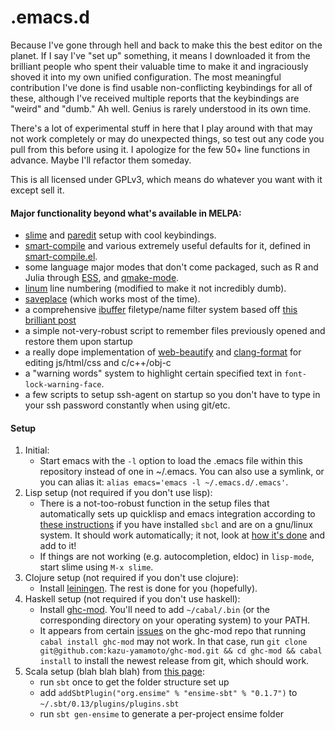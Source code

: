 .emacs.d
========

Because I've gone through hell and back to make this the best editor on the planet. If I say I've "set up" something, it means I downloaded it from the brilliant people who spent their valuable time to make it and ingraciously shoved it into my own unified configuration. The most meaningful contribution I've done is find usable non-conflicting keybindings for all of these, although I've received multiple reports that the keybindings are "weird" and "dumb." Ah well. Genius is rarely understood in its own time.

There's a lot of experimental stuff in here that I play around with that may not work completely or may do unexpected things, so test out any code you pull from this before using it. I apologize for the few 50+ line functions in advance. Maybe I'll refactor them someday.

This is all licensed under GPLv3, which means do whatever you want with it except sell it.

#### Major functionality beyond what's available in MELPA:

* [slime](http://common-lisp.net/project/slime/) and [paredit](http://www.emacswiki.org/emacs/ParEdit) setup with cool keybindings.
* [smart-compile](http://www.emacswiki.org/emacs/SmartCompile) and various extremely useful defaults for it, defined in [smart-compile.el](lisp/smart-compile.el).
* some language major modes that don't come packaged, such as R and Julia through [ESS](http://ess.r-project.org/), and [qmake-mode](https://code.google.com/p/qmake-mode/source/browse/qmake.el).
* [linum](http://www.logic.at/prolog/linum/linum.html) line numbering (modified to make it not incredibly dumb).
* [saveplace](http://www.emacswiki.org/emacs/SavePlace) (which works most of the time).
* a comprehensive [ibuffer](http://www.emacswiki.org/emacs/IbufferMode) filetype/name filter system based off [this brilliant post](http://martinowen.net/blog/2010/02/03/tips-for-emacs-ibuffer.html)
* a simple not-very-robust script to remember files previously opened and restore them upon startup
* a really dope implementation of [web-beautify](https://github.com/yasuyk/web-beautify) and [clang-format](http://clang.llvm.org/docs/ClangFormat.html) for editing js/html/css and c/c++/obj-c
* a "warning words" system to highlight certain specified text in `font-lock-warning-face`.
* a few scripts to setup ssh-agent on startup so you don't have to type in your ssh password constantly when using git/etc.

#### Setup

1. Initial:
	* Start emacs with the `-l` option to load the .emacs file within this repository instead of one in ~/.emacs. You can also use a symlink, or you can alias it: `alias emacs='emacs -l ~/.emacs.d/.emacs'`.
2. Lisp setup (not required if you don't use lisp):
	* There is a not-too-robust function in the setup files that automatically sets up quicklisp and emacs integration according to [these instructions](http://www.mohiji.org/2011/01/31/modern-common-lisp-on-linux/) if you have installed `sbcl` and are on a gnu/linux system. It should work automatically; it not, look at [how it's done](init-scripts/slime-setup.el) and add to it!
	* If things are not working (e.g. autocompletion, eldoc) in ```lisp-mode```, start slime using ```M-x slime```.
3. Clojure setup (not required if you don't use clojure):
    * Install [leiningen](http://leiningen.org/). The rest is done for you (hopefully).
4. Haskell setup (not required if you don't use haskell):
    * Install [ghc-mod](https://github.com/kazu-yamamoto/ghc-mod). You'll need to add `~/cabal/.bin` (or the corresponding directory on your operating system) to your PATH.
    * It appears from certain [issues](https://github.com/kazu-yamamoto/ghc-mod/issues/437) on the ghc-mod repo that running `cabal install ghc-mod` may not work. In that case, run `git clone git@github.com:kazu-yamamoto/ghc-mod.git && cd ghc-mod && cabal install` to install the newest release from git, which should work.
5. Scala setup (blah blah blah) from [this page](https://github.com/ensime/ensime-emacs/wiki/Quick-Start-Guide):
    * run `sbt` once to get the folder structure set up
    * add `addSbtPlugin("org.ensime" % "ensime-sbt" % "0.1.7")` to `~/.sbt/0.13/plugins/plugins.sbt`
    * run `sbt gen-ensime` to generate a per-project ensime folder
